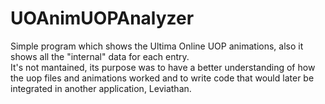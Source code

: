 # UOAnimUOPAnalyzer
Simple program which shows the Ultima Online UOP animations, also it shows all the "internal" data for each entry.<br>
It's not mantained, its purpose was to have a better understanding of how the uop files and animations worked and to write code that would later be integrated in another application, Leviathan.
